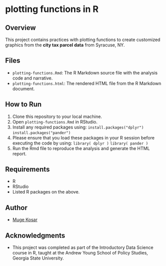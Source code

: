 # plotting functions in R

## Overview
This project contains practices with plotting functions to create customized graphics from the **city tax parcel data** from Syracuse, NY.

## Files
- `plotting-functions.Rmd`: The R Markdown source file with the analysis code and narrative.
- `plotting-functions.html`: The rendered HTML file from the R Markdown document.

## How to Run
1. Clone this repository to your local machine.
2. Open `plotting-functions.Rmd` in RStudio.
3. Install any required packages using:
   `install.packages("dplyr")`
   `install.packages("pander")`
4. Please ensure that you load these packages in your R session before executing the code by using:
   `library( dplyr )`
   `library( pander )` 
5. Run the Rmd file to reproduce the analysis and generate the HTML report.

## Requirements
- R
- RStudio
- Listed R packages on the above.


## Author
- [Muge Kosar](https://github.com/mugekosar)

## Acknowledgments
- This project was completed as part of the Introductory Data Science course in R, taught at the Andrew Young School of Policy Studies, Georgia State University.


